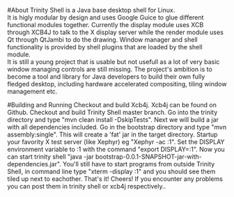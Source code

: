 #About
Trinity Shell is a Java base desktop shell for Linux.  
It is higly modular by design and uses Google Guice to glue different functional modules together. Currently the display module uses XCB through XCB4J to talk to the X display server while the render module uses Qt through QtJambi to do the drawing. Window manager and shell functionality is provided by shell plugins that are loaded by the shell module.  
It is still a young project that is usable but not usefull as a lot of very basic window managing controls are still missing. The project's ambition is to become a tool and library for Java developers to build their own fully fledged desktop, including hardware accelerated compositing, tiling window management etc.

#Building  and Running
Checkout and build Xcb4j. Xcb4j can be found on Github.
Checkout and build Trinity Shell master branch. Go into the trinity directory and type "mvn clean install -DskipTests". Next we will build a jar with all dependencies included. Go in the bootstrap directory and type "mvn assembly:single". This will create a 'fat' jar in the target directory. Startup your favority X test server (like Xephyr) eg "Xephyr -ac :1". Set the DISPLAY environment variable to :1 with the command "export DISPLAY=:1". Now you can start trinity shell "java -jar bootstrap-0.0.1-SNAPSHOT-jar-with-dependencies.jar". You'll still have to start programs from outside Trinity Shell, in command line type "xterm -display :1" and you should see them tiled up next to eachother. That's it! Cheers! If you encounter any problems you can post them in trinity shell or xcb4j respectively..
